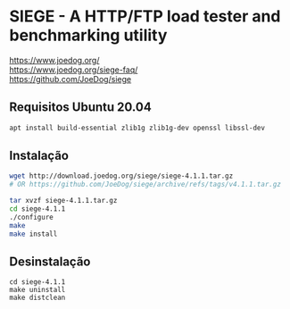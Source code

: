 # SIEGE - A HTTP/FTP load tester and benchmarking utility
https://www.joedog.org/  
https://www.joedog.org/siege-faq/  
https://github.com/JoeDog/siege  

## Requisitos Ubuntu 20.04
```bash
apt install build-essential zlib1g zlib1g-dev openssl libssl-dev
```

## Instalação
```bash
wget http://download.joedog.org/siege/siege-4.1.1.tar.gz
# OR https://github.com/JoeDog/siege/archive/refs/tags/v4.1.1.tar.gz

tar xvzf siege-4.1.1.tar.gz
cd siege-4.1.1 
./configure
make
make install
```

## Desinstalação
```
cd siege-4.1.1 
make uninstall
make distclean
```
